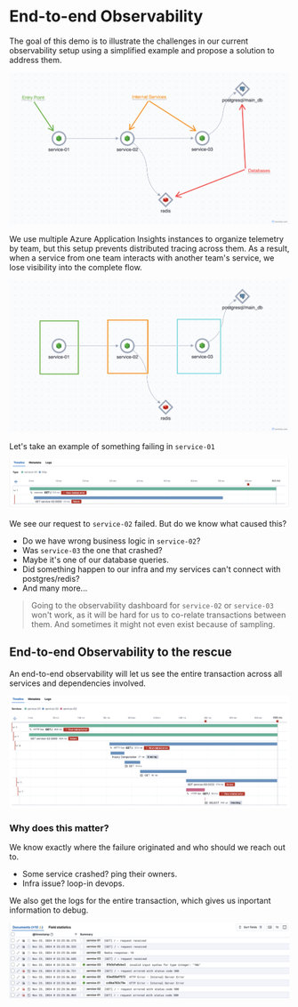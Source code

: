 # End-to-end Observability

The goal of this demo is to illustrate the challenges in our current observability setup using a simplified example and propose a solution to address them.

![Service map for this demo](./images/service-map.png)

We use multiple Azure Application Insights instances to organize telemetry by team, but this setup prevents distributed tracing across them. As a result, when a service from one team interacts with another team's service, we lose visibility into the complete flow.

![Current setup in Azure Application Insights](./images/appinsights-buskets-per-team.png)

Let's take an example of something failing in `service-01`

![What went wrong?](./images/problem-with-current-setup.png)

We see our request to `service-02` failed. But do we know what caused this?

- Do we have wrong business logic in `service-02`?
- Was `service-03` the one that crashed?
- Maybe it's one of our database queries.
- Did something happen to our infra and my services can't connect with postgres/redis?
- And many more...

> Going to the observability dashboard for `service-02` or `service-03` won't work, as it will be hard for us to co-relate transactions between them. And sometimes it might not even exist because of sampling.

## End-to-end Observability to the rescue

An end-to-end observability will let us see the entire transaction across all services and dependencies involved.

![End-to-end transaction timeline](./images/we-know-where-the-problem-is.png)

### Why does this matter?

We know exactly where the failure originated and who should we reach out to.
- Some service crashed? ping their owners.
- Infra issue? loop-in devops.

We also get the logs for the entire transaction, which gives us inportant information to debug.

![Logs for the entire transaction](./images/we-know-the-journey-end-to-end.png)